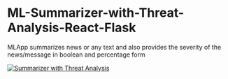 # ML-Summarizer-with-Threat-Analysis-React-Flask
MLApp summarizes news or any text and also provides the severity of the news/message in boolean and percentage form

[![Summarizer with Threat Analysis](https://img.youtube.com/vi/HUyZbw77hO8/sddefault.jpg)](https://www.youtube.com/watch?v=HUyZbw77hO8)
